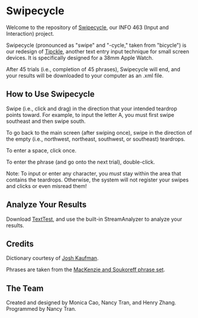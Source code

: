 # Swipecycle

Welcome to the repository of [Swipecycle](https://nhvtran.github.io/info463-project/), our INFO 463 (Input and Interaction) project.

Swipecycle (pronounced as "swipe" and "-cycle," taken from "bicycle") is our redesign of [Tipckle](https://www.youtube.com/watch?v=h_Bpr2CU-dI), another text entry input technique for small screen devices.
It is specifically designed for a 38mm Apple Watch.

After 45 trials (i.e., completion of 45 phrases), Swipecycle will end, and your results will be downloaded to your computer as an .xml file.

## How to Use Swipecycle
Swipe (i.e., click and drag) in the direction that your intended teardrop points toward.
For example, to input the letter A, you must first swipe southeast and then swipe south.

To go back to the main screen (after swiping once), swipe in the direction of the empty (i.e., northwest, northeast, southwest, or southeast) teardrops.

To enter a space, click once.

To enter the phrase (and go onto the next trial), double-click.

Note: To input or enter any character, you <i>must</i> stay within the area that contains the teardrops. Otherwise, the system will not register your swipes and clicks or even misread them!

## Analyze Your Results
Download [TextTest](http://depts.washington.edu/ewrite/eval.html), and use the built-in StreamAnalyzer to analyze your results.

## Credits

Dictionary courtesy of [Josh Kaufman](https://github.com/first20hours/google-10000-english).

Phrases are taken from the [MacKenzie and Soukoreff phrase set](http://www.yorku.ca/mack/chi03b.html).

## The Team

Created and designed by Monica Cao, Nancy Tran, and Henry Zhang.
Programmed by Nancy Tran.